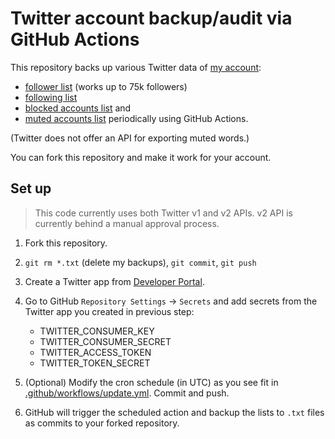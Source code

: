# Twitter account backup/audit via GitHub Actions

This repository backs up various Twitter data of [my account](https://twitter.com/ahmetb):

- [follower list](followers.txt) (works up to 75k followers)
- [following list](following.txt)
- [blocked accounts list](blocked_accounts.txt) and
- [muted accounts list](mutes.txt) periodically using GitHub Actions.

(Twitter does not offer an API for exporting muted words.)

You can fork this repository and make it work for your account.

## Set up

> This code currently uses both Twitter v1 and v2 APIs. v2 API is currently
> behind a manual approval process.

1. Fork this repository.
1. `git rm *.txt` (delete my backups), `git commit`, `git push`
1. Create a Twitter app from [Developer Portal](https://developer.twitter.com/).
1. Go to GitHub `Repository Settings` &rarr; `Secrets` and add secrets from the
   Twitter app you created in previous step:

   - TWITTER_CONSUMER_KEY
   - TWITTER_CONSUMER_SECRET
   - TWITTER_ACCESS_TOKEN
   - TWITTER_TOKEN_SECRET

1. (Optional) Modify the cron schedule (in UTC) as you see fit in
   [.github/workflows/update.yml](/.github/workflows/update.yml).
   Commit and push.
   
1. GitHub will trigger the scheduled action and backup
   the lists to `.txt` files as commits to your forked repository.
